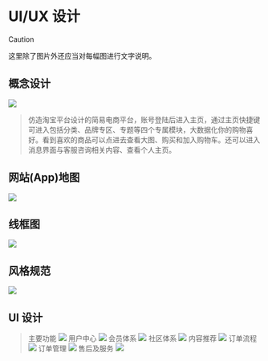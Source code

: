 # UI/UX 设计

> [!CAUTION]
> 这里除了图片外还应当对每幅图进行文字说明。

## 概念设计

![](./concept.jpg)
>仿造淘宝平台设计的简易电商平台，账号登陆后进入主页，通过主页快捷键可进入包括分类、品牌专区、专题等四个专属模块，大数据化你的购物喜好。看到喜欢的商品可以点进去查看大图、购买和加入购物车。还可以进入消息界面与客服咨询相关内容、查看个人主页。

## 网站(App)地图

![](./liuchen.png)


## 线框图

![](./9.png)

## 风格规范

![](./style-guide.webp)

## UI 设计
>主要功能
![](./1.png)
>用户中心
![](./2.png)
>会员体系
![](./3.png)
>社区体系
![](./4.png)
>内容推荐
![](./5.png)
>订单流程
![](./6.png)
>订单管理
![](./7.png)
>售后及服务
![](./8.png)



